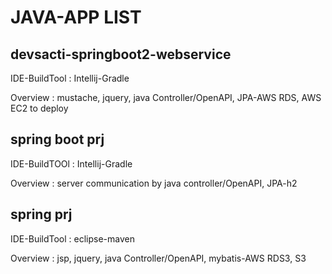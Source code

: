 # JAVA-APP LIST
## devsacti-springboot2-webservice
IDE-BuildTool : Intellij-Gradle

Overview : mustache, jquery, java Controller/OpenAPI, JPA-AWS RDS, AWS EC2 to deploy

## spring boot prj
IDE-BuildTOOl : Intellij-Gradle

Overview : server communication by java controller/OpenAPI, JPA-h2

## spring prj
IDE-BuildTool : eclipse-maven

Overview : jsp, jquery, java Controller/OpenAPI, mybatis-AWS RDS3, S3
